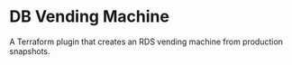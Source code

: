 # DB Vending Machine

A Terraform plugin that creates an RDS vending machine from production snapshots.
